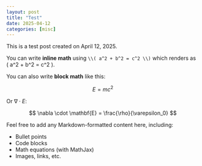 ```yaml
---
layout: post
title: "Test"
date: 2025-04-12
categories: [misc]
---
```


This is a test post created on April 12, 2025.

You can write **inline math** using `\\( a^2 + b^2 = c^2 \\)` which renders as \( a^2 + b^2 = c^2 \).

You can also write **block math** like this:

$$
E = mc^2
$$

Or $\nabla\cdot E$:

$$
\nabla \cdot \mathbf{E} = \frac{\rho}{\varepsilon_0}
$$

Feel free to add any Markdown-formatted content here, including:

- Bullet points
- Code blocks
- Math equations (with MathJax)
- Images, links, etc.